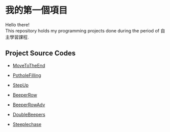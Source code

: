 # 我的第一個項目
Hello there!\
This repository holds my programming projects done during the period of 自主學習課程.

## Project Source Codes
* [MoveToTheEnd](https://github.com/Laura-Chiu/MyFirstProject/blob/main/SC001_workshop/SC001_lecture01/MoveToTheEnd.py)

* [PotholeFilling](https://github.com/Laura-Chiu/MyFirstProject/blob/main/SC001_workshop/SC001_lecture01/PotholeFilling.py)

* [StepUp](https://github.com/Laura-Chiu/MyFirstProject/blob/main/SC001_workshop/SC001_lecture01/StepUp.py)

* [BeeperRow](https://github.com/Laura-Chiu/MyFirstProject/blob/main/SC001_workshop/SC001_lecture02/BeeperRow.py)

* [BeeperRowAdv](https://github.com/Laura-Chiu/MyFirstProject/blob/main/SC001_workshop/SC001_lecture02/BeeperRowAdv.py)

* [DoubleBeepers](https://github.com/Laura-Chiu/MyFirstProject/blob/main/SC001_workshop/SC001_lecture02/DoubleBeepers.py)

* [Steeplechase](https://github.com/Laura-Chiu/MyFirstProject/blob/main/SC001_workshop/SC001_lecture02/Steeplechase.py)
